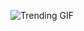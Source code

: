
<!-- GIF_SECTION -->
![Trending GIF](https://media2.giphy.com/media/v1.Y2lkPThiYjIxNzcyamE4eXoxaTk0aGVlaGxpa29iNmljanRqdzVwdjNxaW9tMWhxY2d4OSZlcD12MV9naWZzX3NlYXJjaCZjdD1n/sDxVzsDgLo3rLQzVlc/giphy.gif)
<!-- END_GIF_SECTION -->
